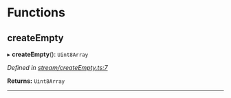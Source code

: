 

# Functions

<a id="createempty"></a>

##  createEmpty

▸ **createEmpty**(): `Uint8Array`

*Defined in [stream/createEmpty.ts:7](https://github.com/polkadot-js/common/blob/f82092e/packages/trie-codec/src/stream/createEmpty.ts#L7)*

**Returns:** `Uint8Array`

___

